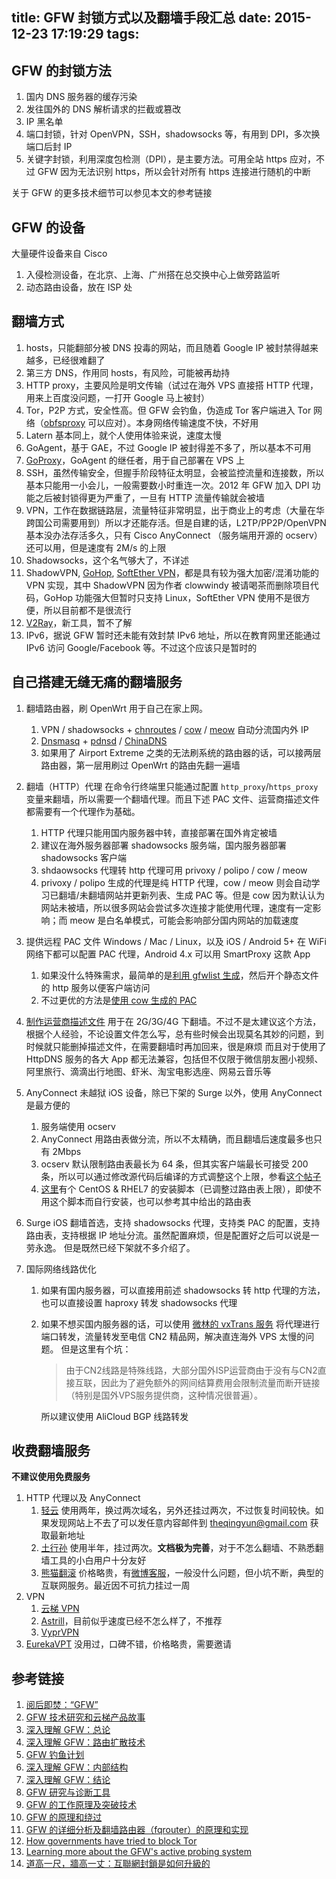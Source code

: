 title: GFW 封锁方式以及翻墙手段汇总
date: 2015-12-23 17:19:29
tags:
---

## GFW 的封锁方法
1. 国内 DNS 服务器的缓存污染
2. 发往国外的 DNS 解析请求的拦截或篡改
3. IP 黑名单
4. 端口封锁，针对 OpenVPN，SSH，shadowsocks 等，有用到 DPI，多次换端口后封 IP
5. 关键字封锁，利用深度包检测（DPI），是主要方法。可用全站 https 应对，不过 GFW 因为无法识别 https，所以会针对所有 https 连接进行随机的中断

关于 GFW 的更多技术细节可以参见本文的参考链接

## GFW 的设备
大量硬件设备来自 Cisco
1. 入侵检测设备，在北京、上海、广州搭在总交换中心上做旁路监听
2. 动态路由设备，放在 ISP 处

## 翻墙方式
1. hosts，只能翻部分被 DNS 投毒的网站，而且随着 Google IP 被封禁得越来越多，已经很难翻了
2. 第三方 DNS，作用同 hosts，有风险，可能被再劫持
3. HTTP proxy，主要风险是明文传输（试过在海外 VPS 直接搭 HTTP 代理，用来上百度没问题，一打开 Google 马上被封）
4. Tor，P2P 方式，安全性高。但 GFW 会钓鱼，伪造成 Tor 客户端进入 Tor 网络（[obfsproxy](https://www.torproject.org/projects/obfsproxy.html.en) 可以应对）。本身网络传输速度不快，不好用
5. Latern 基本同上，就个人使用体验来说，速度太慢
6. GoAgent，基于 GAE，不过 Google IP 被封得差不多了，所以基本不可用
7. [GoProxy](https://github.com/phuslu/goproxy)，GoAgent 的继任者，用于自己部署在 VPS 上
8. SSH，虽然传输安全，但握手阶段特征太明显，会被监控流量和连接数，所以基本只能用一小会儿，一般需要数小时重连一次。2012 年 GFW 加入 DPI 功能之后被封锁得更为严重了，一旦有 HTTP 流量传输就会被墙
9. VPN，工作在数据链路层，流量特征非常明显，出于商业上的考虑（大量在华跨国公司需要用到）所以才还能存活。但是自建的话，L2TP/PP2P/OpenVPN 基本没办法存活多久，只有 Cisco AnyConnect （服务端用开源的 ocserv）还可以用，但是速度有 2M/s 的上限
10. Shadowsocks，这个名气够大了，不详述
11. ShadowVPN, [GoHop](https://github.com/bigeagle/gohop), [SoftEther VPN](https://www.softether.org/)，都是具有较为强大加密/混淆功能的 VPN 实现，其中 ShadowVPN 因为作者 clowwindy 被请喝茶而删除项目代码，GoHop 功能强大但暂时只支持 Linux，SoftEther VPN 使用不是很方便，所以目前都不是很流行
12. [V2Ray](https://github.com/v2ray/v2ray.github.io/wiki)，新工具，暂不了解
13. IPv6，据说 GFW 暂时还未能有效封禁 IPv6 地址，所以在教育网里还能通过 IPv6 访问 Google/Facebook 等。不过这个应该只是暂时的

## 自己搭建无缝无痛的翻墙服务
1. 翻墙路由器，刷 OpenWrt
    用于自己在家上网。
	1. VPN / shadowsocks + [chnroutes](https://github.com/fivesheep/chnroutes) / [cow](https://github.com/cyfdecyf/cow) / [meow](https://github.com/renzhn/MEOW) 自动分流国内外 IP
	2. [Dnsmasq](http://wiki.openwrt.org/doc/howto/dhcp.dnsmasq) + [pdnsd](http://members.home.nl/p.a.rombouts/pdnsd/) / [ChinaDNS](https://github.com/shadowsocks/ChinaDNS)
	3. 如果用了 Airport Extreme 之类的无法刷系统的路由器的话，可以接两层路由器，第一层用刷过 OpenWrt 的路由先翻一遍墙

2. 翻墙（HTTP）代理
    在命令行终端里只能通过配置 `http_proxy`/`https_proxy` 变量来翻墙，所以需要一个翻墙代理。而且下述 PAC 文件、运营商描述文件都需要有一个代理作为基础。
    1. HTTP 代理只能用国内服务器中转，直接部署在国外肯定被墙
	2. 建议在海外服务器部署 shadowsocks 服务端，国内服务器部署 shadowsocks 客户端
	3. shdaowsocks 代理转 http 代理可用 privoxy / polipo / cow / meow
	4. privoxy / polipo 生成的代理是纯 HTTP 代理，cow / meow 则会自动学习已翻墙/未翻墙网站并更新列表、生成 PAC 等。但是 cow 因为默认认为网站未被墙，所以很多网站会尝试多次连接才能使用代理，速度有一定影响；而 meow 是白名单模式，可能会影响部分国内网站的加载速度

3. 提供远程 PAC 文件
    Windows / Mac / Linux，以及 iOS / Android 5+ 在 WiFi 网络下都可以配置 PAC 代理，Android 4.x 可以用 SmartProxy 这款 App
    1. 如果没什么特殊需求，最简单的是[利用 gfwlist 生成](http://codelife.me/blog/2013/04/06/convert-gfwlist-to-pac/)，然后开个静态文件的 http 服务以便客户端访问
	2. 不过更优的方法是[使用 cow 生成的 PAC](https://github.com/cyfdecyf/cow#user-content-详细使用说明)

4. [制作运营商描述文件](https://velaciela.ms/use_apn_connect)
    用于在 2G/3G/4G 下翻墙。不过不是太建议这个方法，根据个人经验，不论设置文件怎么写，总有些时候会出现莫名其妙的问题，到时候就只能删掉描述文件，在需要翻墙时再加回来，很是麻烦
   而且对于使用了 HttpDNS 服务的各大 App 都无法兼容，包括但不仅限于微信朋友圈小视频、阿里旅行、滴滴出行地图、虾米、淘宝电影选座、网易云音乐等

5. AnyConnect
    未越狱 iOS 设备，除已下架的 Surge 以外，使用 AnyConnect 是最方便的
	1. 服务端使用 ocserv
	2. AnyConnect 用路由表做分流，所以不太精确，而且翻墙后速度最多也只有 2Mbps
	3. ocserv 默认限制路由表最长为 64 条，但其实客户端最长可接受 200 条，所以可以通过修改源代码后编译的方式调整这个上限，参看[这个帖子](https://www.v2ex.com/t/136431)
	4. [这里](https://github.com/travislee8964/Ocserv-install-script-for-CentOS-RHEL-7)有个 CentOS & RHEL7 的安装脚本（已调整过路由表上限），即使不用这个脚本而自行安装，也可以参考其中给出的路由表

6. Surge
   iOS 翻墙首选，支持 shadowsocks 代理，支持类 PAC 的配置，支持路由表，支持根据 IP 地址分流。虽然配置麻烦，但是配置好之后可以说是一劳永逸。
    但是既然已经下架就不多介绍了。

7. 国际网络线路优化
    1. 如果有国内服务器，可以直接用前述 shadowsocks 转 http 代理的方法，也可以直接设置 haproxy 转发 shadowsocks 代理
	2. 如果不想买国内服务器的话，可以使用 [微林的 vxTrans 服务](https://vnet.link/?rc=18139) 将代理进行端口转发，流量转发至电信 CN2 精品网，解决直连海外 VPS 太慢的问题。
    但是这里有个坑：

        > 由于CN2线路是特殊线路，大部分国外ISP运营商由于没有与CN2直接互联，因此为了避免额外的网间结算费用会限制流量而断开链接（特别是国外VPS服务提供商，这种情况很普遍）。

        所以建议使用 AliCloud BGP 线路转发

## 收费翻墙服务

**不建议使用免费服务**

1. HTTP 代理以及 AnyConnect
	1. [轻云](http://theqingyun.info/r/2g3wq0)
	   使用两年，换过两次域名，另外还挂过两次，不过恢复时间较快。如果发现网站上不去了可以发任意内容邮件到 theqingyun@gmail.com 获取最新地址
	2. [土行孙](http://itxs.co/s/b6098a9h)
	   使用半年，挂过两次。**文档极为完善**，对于不怎么翻墙、不熟悉翻墙工具的小白用户十分友好
	3. [熊猫翻滚](https://ezcat.xyz/)
	   价格略贵，有[微博客服](http://weibo.com/pandafanorg)，一般没什么问题，但小坑不断，典型的互联网服务。最近因不可抗力挂过一周
2. VPN
	1. [云梯 VPN](https://www.ytvpn.com/)
	2. [Astrill](https://www.astrill.com/)，目前似乎速度已经不怎么样了，不推荐
	3. [VyprVPN](https://www.goldenfrog.com/vyprvpn)
3. [EurekaVPT](https://eurekavpt.com/)
    没用过，口碑不错，价格略贵，需要邀请

## 参考链接
1. [阅后即焚：“GFW”](http://www.chinagfw.org/2009/08/gfw_30.html)
2. [GFW 技术研究和云梯产品故事](http://teahour.fm/2013/07/09/gfw-and-vpncloud.html)
3. [深入理解 GFW：总论](http://gfwrev.blogspot.jp/2009/10/gfw.html)
4. [深入理解 GFW：路由扩散技术](http://gfwrev.blogspot.fr/2009/11/gfw_05.html)
5. [GFW 钓鱼计划](http://gfwrev.blogspot.fr/2009/11/gfw.html)
6. [深入理解 GFW：内部结构](http://gfwrev.blogspot.fr/2010/02/gfw.html)
7. [深入理解 GFW：结论](http://gfwrev.blogspot.fr/2010/03/gfw.html)
8. [GFW 研究与诊断工具](http://gfwrev.blogspot.fr/2009/11/gfw_10.html)
9. [GFW 的工作原理及突破技术](http://m.friendfeed-media.com/4457da9004be475a669d679bec5f17120bdf3d08)
10. [GFW 的原理和绕过](https://raw.githubusercontent.com/shell909090/slides/master/pdf/GFW.pdf)
11. [GFW 的详细分析及翻墙路由器（fqrouter）的原理和实现](https://docs.google.com/document/d/1mmMiMYbviMxJ-DhTyIGdK7OOg581LSD1CZV4XY1OMG8/edit)
12. [How governments have tried to block Tor](https://www.youtube.com/watch?v=GwMr8Xl7JMQ&index=128&list=WL)
13. [Learning more about the GFW's active probing system](https://blog.torproject.org/blog/learning-more-about-gfws-active-probing-system)
14. [道高一尺，牆高一丈：互聯網封鎖是如何升級的](https://theinitium.com/article/20150904-mainland-greatfirewall/)
